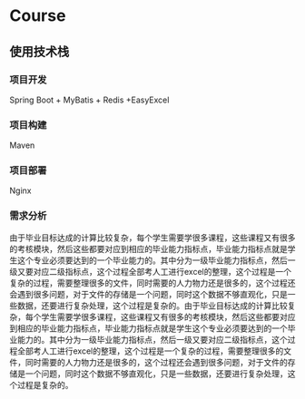 # Course

## 使用技术栈
### 项目开发
Spring Boot + MyBatis + Redis +EasyExcel
### 项目构建
Maven
### 项目部署
Nginx
### 需求分析
   由于毕业目标达成的计算比较复杂，每个学生需要学很多课程，这些课程又有很多的考核模块，然后这些都要对应到相应的毕业能力指标点，毕业能力指标点就是学生这个专业必须要达到的一个毕业能力的。其中分为一级毕业能力指标点，然后一级又要对应二级指标点，这个过程全部考人工进行excel的整理，这个过程是一个复杂的过程，需要整理很多的文件，同时需要的人力物力还是很多的，这个过程还会遇到很多问题，对于文件的存储是一个问题，同时这个数据不够直观化，只是一些数据，还要进行复杂处理，这个过程是复杂的。由于毕业目标达成的计算比较复杂，每个学生需要学很多课程，这些课程又有很多的考核模块，然后这些都要对应到相应的毕业能力指标点，毕业能力指标点就是学生这个专业必须要达到的一个毕业能力的。其中分为一级毕业能力指标点，然后一级又要对应二级指标点，这个过程全部考人工进行excel的整理，这个过程是一个复杂的过程，需要整理很多的文件，同时需要的人力物力还是很多的，这个过程还会遇到很多问题，对于文件的存储是一个问题，同时这个数据不够直观化，只是一些数据，还要进行复杂处理，这个过程是复杂的。

